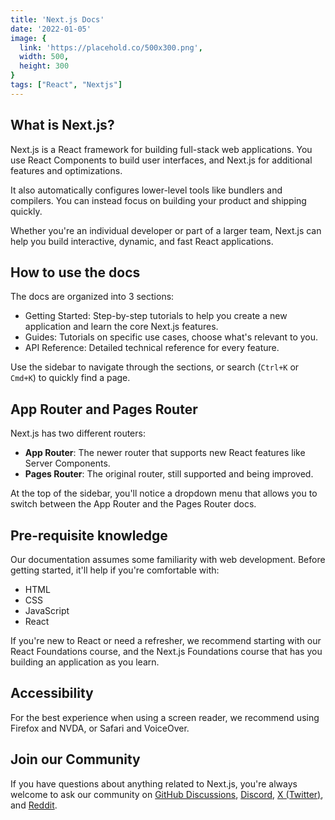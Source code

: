 ```yaml
---
title: 'Next.js Docs'
date: '2022-01-05'
image: {
  link: 'https://placehold.co/500x300.png',
  width: 500,
  height: 300
}
tags: ["React", "Nextjs"]
---
```


## What is Next.js?

Next.js is a React framework for building full-stack web applications. You use React Components to build user interfaces, and Next.js for additional features and optimizations.

It also automatically configures lower-level tools like bundlers and compilers. You can instead focus on building your product and shipping quickly.

Whether you're an individual developer or part of a larger team, Next.js can help you build interactive, dynamic, and fast React applications.

## How to use the docs

The docs are organized into 3 sections:

- Getting Started: Step-by-step tutorials to help you create a new application and learn the core Next.js features.
- Guides: Tutorials on specific use cases, choose what's relevant to you.
- API Reference: Detailed technical reference for every feature.

Use the sidebar to navigate through the sections, or search (`Ctrl+K` or `Cmd+K`) to quickly find a page.

## App Router and Pages Router

Next.js has two different routers:

- **App Router**: The newer router that supports new React features like Server Components.
- **Pages Router**: The original router, still supported and being improved.

At the top of the sidebar, you'll notice a dropdown menu that allows you to switch between the App Router and the Pages 
Router docs.

## Pre-requisite knowledge

Our documentation assumes some familiarity with web development. Before getting started, it'll help if you're comfortable with:

- HTML
- CSS
- JavaScript
- React

If you're new to React or need a refresher, we recommend starting with our React Foundations course, and the Next.js Foundations course that has you building an application as you learn.

## Accessibility

For the best experience when using a screen reader, we recommend using Firefox and NVDA, or Safari and VoiceOver.

## Join our Community

If you have questions about anything related to Next.js, you're always welcome to ask our community on [GitHub Discussions](https://github.com/vercel/next.js/discussions), [Discord](https://discord.com/invite/bUG2bvbtHy), [X (Twitter)](https://x.com/nextjs), and [Reddit](https://www.reddit.com/r/nextjs).